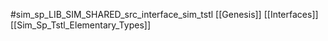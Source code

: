 #sim_sp_LIB_SIM_SHARED_src_interface_sim_tstl
[[Genesis]]
[[Interfaces]]
[[Sim_Sp_Tstl_Elementary_Types]]
